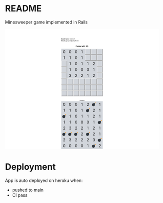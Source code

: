 # README

Minesweeper game implemented in Rails

![alt text](https://github.com/gorangorun/minesweeper/blob/main/public/ms.png?raw=true)

# Deployment

App is auto deployed on heroku when:
  - pushed to main
  - CI pass
